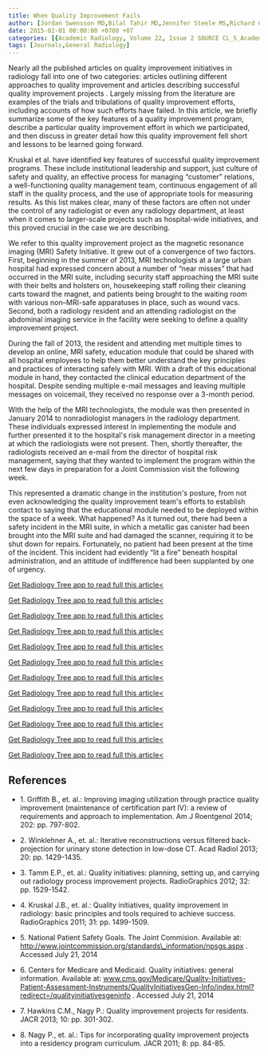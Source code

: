 ```yaml
---
title: When Quality Improvement Fails
author: [Jordan Swensson MD,Bilal Tahir MD,Jennifer Steele MS,Richard Gunderman MD]
date: 2015-02-01 00:00:00 +0700 +07
categories: [{Academic Radiology, Volume 22, Issue 2 SOURCE CL_S_AcademicRadiologyVolume22Issue2 1}]
tags: [Journals,General Radiology]
---
```

Nearly all the published articles on quality improvement initiatives in radiology fall into one of two categories: articles outlining different approaches to quality improvement and articles describing successful quality improvement projects . Largely missing from the literature are examples of the trials and tribulations of quality improvement efforts, including accounts of how such efforts have failed. In this article, we briefly summarize some of the key features of a quality improvement program, describe a particular quality improvement effort in which we participated, and then discuss in greater detail how this quality improvement fell short and lessons to be learned going forward.

Kruskal et al. have identified key features of successful quality improvement programs. These include institutional leadership and support, just culture of safety and quality, an effective process for managing “customer” relations, a well-functioning quality management team, continuous engagement of all staff in the quality process, and the use of appropriate tools for measuring results. As this list makes clear, many of these factors are often not under the control of any radiologist or even any radiology department, at least when it comes to larger-scale projects such as hospital-wide initiatives, and this proved crucial in the case we are describing.

We refer to this quality improvement project as the magnetic resonance imaging (MRI) Safety Initiative. It grew out of a convergence of two factors. First, beginning in the summer of 2013, MRI technologists at a large urban hospital had expressed concern about a number of “near misses” that had occurred in the MRI suite, including security staff approaching the MRI suite with their belts and holsters on, housekeeping staff rolling their cleaning carts toward the magnet, and patients being brought to the waiting room with various non–MRI-safe apparatuses in place, such as wound vacs. Second, both a radiology resident and an attending radiologist on the abdominal imaging service in the facility were seeking to define a quality improvement project.

During the fall of 2013, the resident and attending met multiple times to develop an online, MRI safety, education module that could be shared with all hospital employees to help them better understand the key principles and practices of interacting safely with MRI. With a draft of this educational module in hand, they contacted the clinical education department of the hospital. Despite sending multiple e-mail messages and leaving multiple messages on voicemail, they received no response over a 3-month period.

With the help of the MRI technologists, the module was then presented in January 2014 to nonradiologist managers in the radiology department. These individuals expressed interest in implementing the module and further presented it to the hospital's risk management director in a meeting at which the radiologists were not present. Then, shortly thereafter, the radiologists received an e-mail from the director of hospital risk management, saying that they wanted to implement the program within the next few days in preparation for a Joint Commission visit the following week.

This represented a dramatic change in the institution's posture, from not even acknowledging the quality improvement team's efforts to establish contact to saying that the educational module needed to be deployed within the space of a week. What happened? As it turned out, there had been a safety incident in the MRI suite, in which a metallic gas canister had been brought into the MRI suite and had damaged the scanner, requiring it to be shut down for repairs. Fortunately, no patient had been present at the time of the incident. This incident had evidently “lit a fire” beneath hospital administration, and an attitude of indifference had been supplanted by one of urgency.

[Get Radiology Tree app to read full this article<](https://clinicalpub.com/app)

[Get Radiology Tree app to read full this article<](https://clinicalpub.com/app)

[Get Radiology Tree app to read full this article<](https://clinicalpub.com/app)

[Get Radiology Tree app to read full this article<](https://clinicalpub.com/app)

[Get Radiology Tree app to read full this article<](https://clinicalpub.com/app)

[Get Radiology Tree app to read full this article<](https://clinicalpub.com/app)

[Get Radiology Tree app to read full this article<](https://clinicalpub.com/app)

[Get Radiology Tree app to read full this article<](https://clinicalpub.com/app)

[Get Radiology Tree app to read full this article<](https://clinicalpub.com/app)

[Get Radiology Tree app to read full this article<](https://clinicalpub.com/app)

[Get Radiology Tree app to read full this article<](https://clinicalpub.com/app)

[Get Radiology Tree app to read full this article<](https://clinicalpub.com/app)

## References

- 1\. Griffith B., et. al.: Improving imaging utilization through practice quality improvement (maintenance of certification part IV): a review of requirements and approach to implementation. Am J Roentgenol 2014; 202: pp. 797-802.


- 2\. Winklehner A., et. al.: Iterative reconstructions versus filtered back-projection for urinary stone detection in low-dose CT. Acad Radiol 2013; 20: pp. 1429-1435.


- 3\. Tamm E.P., et. al.: Quality initiatives: planning, setting up, and carrying out radiology process improvement projects. RadioGraphics 2012; 32: pp. 1529-1542.


- 4\. Kruskal J.B., et. al.: Quality initiatives, quality improvement in radiology: basic principles and tools required to achieve success. RadioGraphics 2011; 31: pp. 1499-1509.


- 5\.  National Patient Safety Goals. The Joint Commision. Available at:  http://www.jointcommission.org/standards\_information/npsgs.aspx  . Accessed July 21, 2014


- 6\.  Centers for Medicare and Medicaid. Quality initiatives: general information. Available at:  www.cms.gov/Medicare/Quality-Initiatives-Patient-Assessment-Instruments/QualityInitiativesGen-Info/index.html?redirect=/qualityinitiativesgeninfo  . Accessed July 21, 2014


- 7\. Hawkins C.M., Nagy P.: Quality improvement projects for residents. JACR 2013; 10: pp. 301-302.


- 8\. Nagy P., et. al.: Tips for incorporating quality improvement projects into a residency program curriculum. JACR 2011; 8: pp. 84-85.
